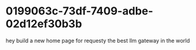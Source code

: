 # 0199063c-73df-7409-adbe-02d12ef30b3b
hey build a new home page for requesty the best llm gateway  in the world
